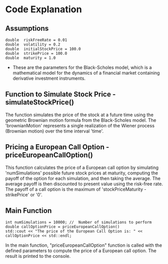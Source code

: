 # Code Explanation

## Assumptions
    double  riskFreeRate = 0.01
    double  volatility = 0.2
    double  initialStockPrice = 100.0
    double  strikePrice = 100.0
    double  maturity = 1.0

-   These are the parameters for the Black-Scholes model, which is a mathematical model for the dynamics
    of a financial market containing derivative investment instruments.

## Function to Simulate Stock Price - simulateStockPrice()
The function simulates the price of the stock at a future time using the geometric Brownian motion
formula from the Black-Scholes model. The 'brownianMotion' represents a single realization of the 
Wiener process (Brownian motion) over the time interval 'time'.

## Pricing a European Call Option - priceEuropeanCallOption()
This function calculates the price of a European call option by simulating 'numSimulations' possible
future stock prices at maturity, computing the payoff of the option for each simulation, and then taking 
the average. The average payoff is then discounted to present value using the risk-free rate.
The payoff of a call option is the maximum of 'stockPriceMaturity - strikePrice' or '0'.

## Main Function
    int numSimulations = 10000; //  Number of simulations to perform
    double callOptionPrice = priceEuropeanCallOption()
    std::cout << "The price of the European Call Option is: " << callOptionPrice << std::endl;

In the main function, "priceEuropeanCallOption" function is called with the defined parameters to 
compute the price of a European call option. The result is printed to the console.
